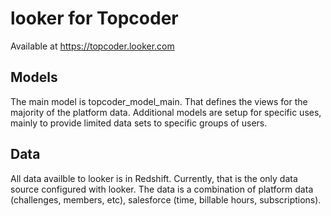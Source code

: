 # looker for Topcoder

Available at https://topcoder.looker.com

## Models

 The main model is topcoder_model_main.  That defines the views for the majority of the platform data. Additional models are setup for specific uses, mainly to provide limited data sets to specific groups of users.

## Data

 All data availble to looker is in Redshift.  Currently, that is the only data source configured with looker.  The data is a combination of platform data (challenges, members, etc), salesforce (time, billable hours, subscriptions).
